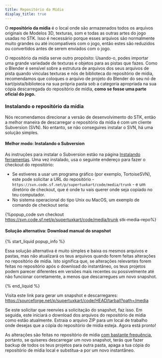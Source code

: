 ```yaml
---
title: Repositório da Mídia
display_title: true
---
```

O **repositório da mídia** é o local onde são armazenados todos os arquivos originais de Modelos 3D, texturas, som e todas as outras artes do jogo usadas no STK. Isso é necessário porque esses arquivos são normalmente muito grandes ou até incompatíveis com o jogo, então estes são reduzidos ou convertidos antes de serem enviados com o jogo.

O repositório da mídia serve outro propósito: Usando-o, podes importar uma grande variedade de texturas e objetos para as pistas que fazes. Como o Blender é sensível sobre a estrutura de arquivos dos seus arquivos de pista quando vinculas texturas e nós de biblioteca do repositório de mídia, recomendamos que coloques o arquivo de projeto do Blender do seu nó de kart/pista/biblioteca na sua própria pasta sob a categoria apropriada na sua cópia descarregada do repositório de mídia, **como se fosse uma parte oficial do jogo.**

### Instalando o repositório da mídia

Nós recomendamos direcionar a versão de desenvolvimento do STK, então a melhor maneira de descarregar o repositório da mídia é com um cliente Subversion (SVN). No entanto, se não conseguires instalar o SVN, há uma solução simples.

#### Melhor modo: Instalando o Subversion

As instruções para instalar o Subversion estão na página [Instalando ferramentas](https://supertuxkart.net/Installing_Tools#subversion-client). Uma vez instalado, usa o seguinte endereço para fazer o checkout do repositório:

* Se estiveres a usar um programa gráfico (por exemplo, TortoiseSVN), este pode solicitar a URL do repositório - `https://svn.code.sf.net/p/supertuxkart/code/media/trunk` - e um diretório de checkout, que é onde tu vais querer onde seja copiado no teu computador.
* No sistema operacional do tipo Unix ou MacOS, um exemplo de comando de checkout seria:

{%popup_code
svn checkout https://svn.code.sf.net/p/supertuxkart/code/media/trunk stk-media-repo%}

#### Solução alternativa: Download manual do snapshot

{% start_liquid popup_info %}

Essa solução alternativa é muito simples e baixa os mesmos arquivos e pastas, mas não atualizará os teus arquivos quando forem feitas alterações no repositório de mídia. Isto significa que, se alterações relevantes forem feitas no repositório após o download do instantâneo, os teus projetos podem parecer diferentes em versões mais recentes ou possivelmente até não funcionar corretamente, a menos que descarregues um novo snapshot.

{% end_liquid %}

Visita este link para gerar um snapshot e descarregares: <https://sourceforge.net/p/supertuxkart/code/HEAD/tarball?path=/media>

Se este solicitar que reenvies a solicitação do snapshot, faz isso. Em seguida, este iniciará o download dos arquivos do repositório de mídia como estão atualmente. Extraia o arquivo ZIP para um local de trabalho onde desejas que a cópia do repositório de mídia esteja. Agora está pronto!

As alterações são feitas no repositório de mídia [com bastante frequência](https://sourceforge.net/p/supertuxkart/code/HEAD/log/?path=), portanto, se quiseres descarregar um novo snapshot, terás que fazer backup de todos os teus projetos para outra pasta, apaga a tua cópia do repositório de mídia local e substitua-a por um novo instantâneo.
